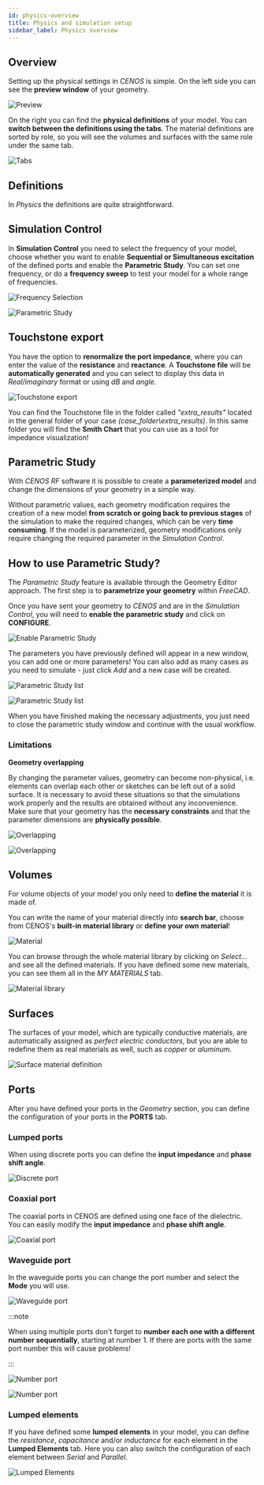 ```yaml
---
id: physics-overview
title: Physics and simulation setup
sidebar_label: Physics overview
---
```


## Overview

Setting up the physical settings in *CENOS* is simple. On the left side you can see the **preview window** of your geometry.

<p align="center">

![Preview](assets/physics/1.png)

</p>

On the right you can find the **physical definitions** of your model. You can **switch between the definitions using the tabs**. The material definitions are sorted by role, so you will see the volumes and surfaces with the same role under the same tab.

<p align="center">

![Tabs](assets/physics/2.png)

</p>

## Definitions

In *Physics* the definitions are quite straightforward.

## Simulation Control

In **Simulation Control** you need to select the frequency of your model, choose whether you want to enable **Sequential or Simultaneous excitation** of the defined ports and enable the **Parametric Study**. You can set one frequency, or do a **frequency sweep** to test your model for a whole range of frequencies.

<p align="center">

![Frequency Selection](assets/physics/3.png)

</p>

<p align="center">

![Parametric Study](assets/physics/9.png)

</p>

## Touchstone export
You have the option to **renormalize the port impedance**, where you can enter the value of the **resistance** and **reactance**. A **Touchstone file** will be **automatically generated** and you can select to display this data in _Real/imaginary_ format or using _dB_ and _angle_.  

<p align="center">

![Touchstone export](assets/physics/10.png)

</p>

You can find the Touchstone file in the folder called _"extra_results"_ located in the general folder of your case  _(case_folder\extra_results)_.
In this same folder you will find the **Smith Chart** that you can use as a tool for impedance visualization!

## Parametric Study
With _CENOS RF_ software it is possible to create a **parameterized model** and change the dimensions of your geometry in a simple way.

Without parametric values, each geometry modification requires the creation of a new model **from scratch or going back to previous stages** of the simulation to make the required changes, which can be very **time consuming**. If the model is parameterized, geometry modifications only require changing the required parameter in the _Simulation Control_.

## How to use Parametric Study?

The _Parametric Study_ feature is available through the Geometry Editor approach. The first step is to **parametrize your geometry** within _FreeCAD_.

Once you have sent your geometry to _CENOS_ and are in the _Simulation Control_, you will need to **enable the parametric study** and click on **CONFIGURE**. 

<p align="center">

![Enable Parametric Study](assets/physics/11.png)

</p>

The parameters you have previously defined will appear in a new window, you can add one or more parameters! You can also add as many cases as you need to simulate - just click _Add_ and a new case will be created. 

<p align="center">

![Parametric Study list](assets/physics/12.png)

</p>

<p align="center">

![Parametric Study list](assets/physics/13.png)

</p>

When you have finished making the necessary adjustments, you just need to close the parametric study window and continue with the usual workflow.

### Limitations

**Geometry overlapping**

By changing the parameter values, geometry can become non-physical, i.e. elements can overlap each other or sketches can be left out of a solid surface. It is necessary to avoid these situations so that the simulations work properly and the results are obtained without any inconvenience. Make sure that your geometry has the **necessary constraints** and that the parameter dimensions are **physically possible**. 

<p align="center">

![Overlapping](assets/physics/14.png)

</p>

<p align="center">

![Overlapping](assets/physics/15.png)

</p>

## Volumes

For volume objects of your model you only need to **define the material** it is made of.

You can write the name of your material directly into **search bar**, choose from CENOS's **built-in material library** or **define your own material**!

<p align="center">

![Material](assets/physics/4.png)

</p>

You can browse through the whole material library by clicking on *Select...* and see all the defined materials. If you have defined some new materials, you can see them all in the *MY MATERIALS* tab.

<p align="center">

![Material library](assets/physics/10.png)

</p>


## Surfaces

The surfaces of your model, which are typically conductive materials, are automatically assigned as *perfect electric conductors*, but you are able to redefine them as real materials as well, such as *copper* or *aluminum*.

<p align="center">

![Surface material definition](assets/physics/6.png)

</p>


## Ports

After you have defined your ports in the *Geometry* section, you can define the configuration of your ports in the **PORTS** tab.

### Lumped ports

When using discrete ports you can define the **input impedance** and **phase shift angle**.

<p align="center">

![Discrete port](assets/physics/7.png)

</p>

### Coaxial port

The coaxial ports in CENOS are defined using one face of the dielectric. You can easily modify the **input impedance** and **phase shift angle**.

<p align="center">

![Coaxial port](assets/physics/16.png)

</p>

### Waveguide port

In the waveguide ports you can change the port number and select the **Mode** you will use.

<p align="center">

![Waveguide port](assets/physics/17.png)

</p>

:::note

When using multiple ports don't forget to **number each one with a different number sequentially**, starting at number 1. If there are ports with the same port number this will cause problems! 

:::

<p align="center">

![Number port](assets/physics/18.png)

</p>

<p align="center">

![Number port](assets/physics/19.png)

</p>

### Lumped elements

If you have defined some **lumped elements** in your model, you can define the *resistance*, *capacitance* and/or *inductance* for each element in the **Lumped Elements** tab. Here you can also switch the configuration of each element between *Serial* and *Parallel*.

<p align="center">

![Lumped Elements](assets/physics/8.png)

</p>

